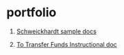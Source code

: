 # portfolio
1. [Schweickhardt sample docs](https://github.com/schweisa/portfolio/blob/master/Schweickhardt%20portfolio%20tech%20writing%20PDF%20aug%202017.pdf)

2. [To Transfer Funds Instructional doc](https://github.com/schweisa/portfolio/blob/master/To%20Transfer%20Funds%20schweick%20A%20july%202020.pdf)
